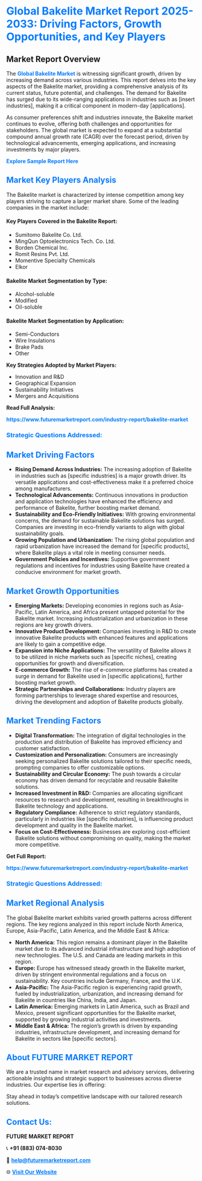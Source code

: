 <h1 style="color: #007BFF;">Global Bakelite Market Report 2025-2033: Driving Factors, Growth Opportunities, and Key Players</h1>

<section id="overview">
<h2>Market Report Overview</h2>
<p>The <a href="https://www.futuremarketreport.com/industry-report/bakelite-market" style="color: #007BFF; text-decoration: none;"><strong>Global Bakelite Market</strong></a> is witnessing significant growth, driven by increasing demand across various industries. This report delves into the key aspects of the Bakelite market, providing a comprehensive analysis of its current status, future potential, and challenges. The demand for Bakelite has surged due to its wide-ranging applications in industries such as [insert industries], making it a critical component in modern-day [applications].</p>
<p>As consumer preferences shift and industries innovate, the Bakelite market continues to evolve, offering both challenges and opportunities for stakeholders. The global market is expected to expand at a substantial compound annual growth rate (CAGR) over the forecast period, driven by technological advancements, emerging applications, and increasing investments by major players.</p>
</section>

<section id="overview">
<p><a href="https://www.futuremarketreport.com/request-sample/reportId=62494" style="color: #007BFF; text-decoration: none;"><strong>Explore Sample Report Here</strong></a></p>
</section>

<section id="key-players">
<h2 style="color: #007BFF;">Market Key Players Analysis</h2>
<p>The Bakelite market is characterized by intense competition among key players striving to capture a larger market share. Some of the leading companies in the market include:</p>
<h4>Key Players Covered in the Bakelite Report:</h4>
<ul><li>Sumitomo Bakelite Co. Ltd.</li><li>MingQun Optoelectronics Tech. Co. Ltd.</li><li>Borden Chemical Inc.</li><li>Romit Resins Pvt. Ltd.</li><li>Momentive Specialty Chemicals</li><li>Elkor</li></ul>
<h4>Bakelite Market Segmentation by Type:</h4>
<ul><li>Alcohol-soluble</li><li>Modified</li><li>Oil-soluble</li></ul>

<h4>Bakelite Market Segmentation by Application:</h4>
<ul><li>Semi-Conductors</li><li>Wire Insulations</li><li>Brake Pads</li><li>Other</li></ul>
<p><strong>Key Strategies Adopted by Market Players:</strong></p>
<ul>
<li>Innovation and R&D</li>
<li>Geographical Expansion</li>
<li>Sustainability Initiatives</li>
<li>Mergers and Acquisitions</li>
</ul>
</section>

<section>
<p><strong>Read Full Analysis: </strong></p><a href="https://www.futuremarketreport.com/industry-report/bakelite-market" style="color: #007BFF; text-decoration: none;"><strong>https://www.futuremarketreport.com/industry-report/bakelite-market</strong></a>
<h3 style="color: #007BFF;">Strategic Questions Addressed:</h3>
</section>

<section id="driving-factors">
<h2 style="color: #007BFF;">Market Driving Factors</h2>
<ul>
<li><strong>Rising Demand Across Industries:</strong> The increasing adoption of Bakelite in industries such as [specific industries] is a major growth driver. Its versatile applications and cost-effectiveness make it a preferred choice among manufacturers.</li>
<li><strong>Technological Advancements:</strong> Continuous innovations in production and application technologies have enhanced the efficiency and performance of Bakelite, further boosting market demand.</li>
<li><strong>Sustainability and Eco-Friendly Initiatives:</strong> With growing environmental concerns, the demand for sustainable Bakelite solutions has surged. Companies are investing in eco-friendly variants to align with global sustainability goals.</li>
<li><strong>Growing Population and Urbanization:</strong> The rising global population and rapid urbanization have increased the demand for [specific products], where Bakelite plays a vital role in meeting consumer needs.</li>
<li><strong>Government Policies and Incentives:</strong> Supportive government regulations and incentives for industries using Bakelite have created a conducive environment for market growth.</li>
</ul>
</section>

<section id="growth-opportunities">
<h2 style="color: #007BFF;">Market Growth Opportunities</h2>
<ul>
<li><strong>Emerging Markets:</strong> Developing economies in regions such as Asia-Pacific, Latin America, and Africa present untapped potential for the Bakelite market. Increasing industrialization and urbanization in these regions are key growth drivers.</li>
<li><strong>Innovative Product Development:</strong> Companies investing in R&D to create innovative Bakelite products with enhanced features and applications are likely to gain a competitive edge.</li>
<li><strong>Expansion into Niche Applications:</strong> The versatility of Bakelite allows it to be utilized in niche markets such as [specific niches], creating opportunities for growth and diversification.</li>
<li><strong>E-commerce Growth:</strong> The rise of e-commerce platforms has created a surge in demand for Bakelite used in [specific applications], further boosting market growth.</li>
<li><strong>Strategic Partnerships and Collaborations:</strong> Industry players are forming partnerships to leverage shared expertise and resources, driving the development and adoption of Bakelite products globally.</li>
</ul>
</section>

<section id="trending-factors">
<h2 style="color: #007BFF;">Market Trending Factors</h2>
<ul>
<li><strong>Digital Transformation:</strong> The integration of digital technologies in the production and distribution of Bakelite has improved efficiency and customer satisfaction.</li>
<li><strong>Customization and Personalization:</strong> Consumers are increasingly seeking personalized Bakelite solutions tailored to their specific needs, prompting companies to offer customizable options.</li>
<li><strong>Sustainability and Circular Economy:</strong> The push towards a circular economy has driven demand for recyclable and reusable Bakelite solutions.</li>
<li><strong>Increased Investment in R&D:</strong> Companies are allocating significant resources to research and development, resulting in breakthroughs in Bakelite technology and applications.</li>
<li><strong>Regulatory Compliance:</strong> Adherence to strict regulatory standards, particularly in industries like [specific industries], is influencing product development and quality in the Bakelite market.</li>
<li><strong>Focus on Cost-Effectiveness:</strong> Businesses are exploring cost-efficient Bakelite solutions without compromising on quality, making the market more competitive.</li>
</ul>
</section>

<section>
<p><strong>Get Full Report: </strong></p><a href="https://www.futuremarketreport.com/industry-report/bakelite-market" style="color: #007BFF; text-decoration: none;"><strong>https://www.futuremarketreport.com/industry-report/bakelite-market</strong></a>
<h3 style="color: #007BFF;">Strategic Questions Addressed:</h3>
</section>


<section id="regional-analysis">
<h2 style="color: #007BFF;">Market Regional Analysis</h2>
<p>The global Bakelite market exhibits varied growth patterns across different regions. The key regions analyzed in this report include North America, Europe, Asia-Pacific, Latin America, and the Middle East & Africa:</p>
<ul>
<li><strong>North America:</strong> This region remains a dominant player in the Bakelite market due to its advanced industrial infrastructure and high adoption of new technologies. The U.S. and Canada are leading markets in this region.</li>
<li><strong>Europe:</strong> Europe has witnessed steady growth in the Bakelite market, driven by stringent environmental regulations and a focus on sustainability. Key countries include Germany, France, and the U.K.</li>
<li><strong>Asia-Pacific:</strong> The Asia-Pacific region is experiencing rapid growth, fueled by industrialization, urbanization, and increasing demand for Bakelite in countries like China, India, and Japan.</li>
<li><strong>Latin America:</strong> Emerging markets in Latin America, such as Brazil and Mexico, present significant opportunities for the Bakelite market, supported by growing industrial activities and investments.</li>
<li><strong>Middle East & Africa:</strong> The region’s growth is driven by expanding industries, infrastructure development, and increasing demand for Bakelite in sectors like [specific sectors].</li>
</ul>
</section>

<footer>
<h2 style="color: #007BFF;">About FUTURE MARKET REPORT</h2>
<p>We are a trusted name in market research and advisory services, delivering actionable insights and strategic support to businesses across diverse industries. Our expertise lies in offering:</p>

<p>Stay ahead in today’s competitive landscape with our tailored research solutions.</p>

<h2 style="color: #007BFF;">Contact Us:</h2>
<p><strong>FUTURE MARKET REPORT</strong></p>
<p>📞 <strong>+91 (883) 074-8030</strong></p>
<p>📧 <strong><a href="mailto:help@futuremarketreport.com" style="color: #007BFF;">help@futuremarketreport.com</a></strong></p>
<p>🌐 <strong><a href="https://www.futuremarketreport.com/" style="color: #007BFF;">Visit Our Website</a></strong></p>
</footer>